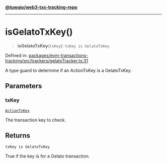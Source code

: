 [**@tuwaio/web3-txs-tracking-repo**](../../../README.md)

***

# isGelatoTxKey()

> **isGelatoTxKey**(`txKey`): `txKey is GelatoTxKey`

Defined in: [packages/evm-transactions-tracking/src/trackers/gelatoTracker.ts:31](https://github.com/TuwaIO/web3-transactions-tracking/blob/cafcfd51767ecca0fea12270d048f0222d6b65a2/packages/evm-transactions-tracking/src/trackers/gelatoTracker.ts#L31)

A type guard to determine if an ActionTxKey is a GelatoTxKey.

## Parameters

### txKey

[`ActionTxKey`](../type-aliases/ActionTxKey.md)

The transaction key to check.

## Returns

`txKey is GelatoTxKey`

True if the key is for a Gelato transaction.
